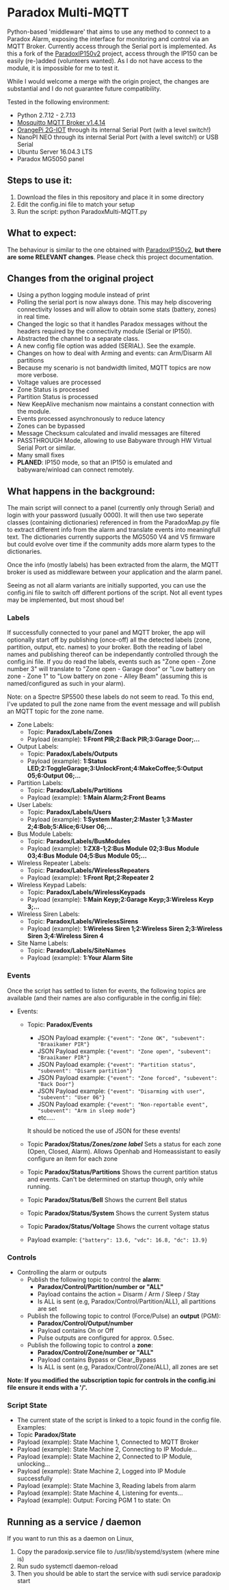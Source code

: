 # Paradox Multi-MQTT
Python-based 'middleware' that aims to use any method to connect to a Paradox Alarm, exposing the interface for monitoring and control via an MQTT Broker.
Currently access through the Serial port is implemented. As this a fork of the [ParadoxIP150v2](https://github.com/Tertiush/ParadoxIP150v2) project, access through the IP150 can be easily (re-)added (volunteers wanted). As I do not have access to the module, it is impossible for me to test it.

While I would welcome a merge with the origin project, the changes are substantial and I do not guarantee future compatibility.

Tested in the following environment:

* Python 2.7.12 - 2.7.13 
* [Mosquitto MQTT Broker v1.4.14](http://mosquitto.org)
* [OrangePi 2G-IOT](http://www.orangepi.org/OrangePi2GIOT/) through its internal Serial Port (with a level switch!)
* NanoPI NEO through its internal Serial Port (with a level switch!) or USB Serial
* Ubuntu Server 16.04.3 LTS
* Paradox MG5050 panel

## Steps to use it:
1.  Download the files in this repository and place it in some directory
2.  Edit the config.ini file to match your setup
3.  Run the script: python ParadoxMulti-MQTT.py


## What to expect:

The behaviour is similar to the one obtained with [ParadoxIP150v2](https://github.com/Tertiush/ParadoxIP150v2), __but there are some RELEVANT changes__. Please check this project documentation.

## Changes from the original project
* Using a python logging module instead of print
* Polling the serial port is now always done. This may help discovering connectivity losses and will allow to obtain some stats (battery, zones) in real time.
* Changed the logic so that it handles Paradox messages without the headers required by the connectivity module (Serial or IP150).
* Abstracted the channel to a separate class.
* A new config file option was added (SERIAL). See the example.
* Changes on how to deal with Arming and events: can Arm/Disarm All partitions
* Because my scenario is not bandwidth limited, MQTT topics are now more verbose.
* Voltage values are processed
* Zone Status is processed
* Partition Status is processed
* New KeepAlive mechanism now maintains a constant connection with the module.
* Events processed asynchronously to reduce latency
* Zones can be bypassed
* Message Checksum calculated and invalid messages are filtered
* PASSTHROUGH Mode, allowing to use Babyware through HW Virtual Serial Port or similar.
* Many small fixes
* __PLANED__: IP150 mode, so that an IP150 is emulated and babyware/winload can connect remotely. 

## What happens in the background:
The main script will connect to a panel (currently only through Serial) and login with your password (usually 0000). It will then use two seperate classes (containing dictionaries) referenced in from the ParadoxMap.py file to extract different info from the alarm and translate events into meaningfull text. The dictionaries currently supports the MG5050 V4 and V5 firmware but could evolve over time if the community adds more alarm types to the dictionaries.

Once the info (mostly labels) has been extracted from the alarm, the MQTT broker is used as middleware between your application and the alarm panel.

Seeing as not all alarm variants are initially supported, you can use the config.ini file to switch off different portions of the script. Not all event types may be implemented, but most shoud be!

### Labels
If successfully connected to your panel and MQTT broker, the app will optionally start off by publishing (once-off) all the detected labels (zone, partition, output, etc. names) to your broker. Both the reading of label names and publishing thereof can be independantly controlled through the config.ini file. If you do read the labels, events such as "Zone open - Zone number 3" will translate to "Zone open - Garage door" or "Low battery on zone - Zone 1" to "Low battery on zone - Alley Beam" (assuming this is named/configured as such in your alarm).

Note: on a Spectre SP5500 these labels do not seem to read.  To this end, I've updated to pull the zone name from the event message and will publish an MQTT topic for the zone name.

* Zone Labels:
  * Topic: <b>Paradox/Labels/Zones</b>
  * Payload (example): <b>1:Front PIR;2:Back PIR;3:Garage Door;... </b>
* Output Labels:
  * Topic: <b>Paradox/Labels/Outputs</b>
  * Payload (example): <b>1:Status LED;2:ToggleGarage;3:UnlockFront;4:MakeCoffee;5:Output 05;6:Output 06;...</b>
* Partition Labels:
  * Topic: <b>Paradox/Labels/Partitions</b>
  * Payload (example): <b>1:Main Alarm;2:Front Beams</b>
* User Labels:
  * Topic: <b>Paradox/Labels/Users</b>
  * Payload (example): <b>1:System Master;2:Master 1;3:Master 2;4:Bob;5:Alice;6:User 06;...</b>
* Bus Module Labels:
  * Topic: <b>Paradox/Labels/BusModules</b>
  * Payload (example): <b>1:ZX8-1;2:Bus Module 02;3:Bus Module 03;4:Bus Module 04;5:Bus Module 05;...</b>
* Wireless Repeater Labels:
  * Topic: <b>Paradox/Labels/WirelessRepeaters</b>
  * Payload (example): <b>1:Front Rpt;2:Repeater 2</b>
* Wireless Keypad Labels:
  * Topic: <b>Paradox/Labels/WirelessKeypads</b>
  * Payload (example): <b>1:Main Keyp;2:Garage Keyp;3:Wireless Keyp 3;...</b>
* Wireless Siren Labels:
  * Topic: <b>Paradox/Labels/WirelessSirens</b>
  * Payload (example): <b>1:Wireless Siren 1;2:Wireless Siren 2;3:Wireless Siren 3;4:Wireless Siren 4</b>
* Site Name Labels:
  * Topic: <b>Paradox/Labels/SiteNames</b>
  * Payload (example): <b>1:Your Alarm Site</b>

### Events
Once the script has settled to listen for events, the following topics are available (and their names are also configurable in the config.ini file):
* Events:
  * Topic: <b>Paradox/Events</b>
    * JSON Payload example: ```{"event": "Zone OK", "subevent": "Braaikamer PIR"}```
    * JSON Payload example: ```{"event": "Zone open", "subevent": "Braaikamer PIR"}```
    * JSON Payload example: ```{"event": "Partition status", "subevent": "Disarm partition"}```
    * JSON Payload example: ```{"event": "Zone forced", "subevent": "Back Door"}```
    * JSON Payload example: ```{"event": "Disarming with user", "subevent": "User 06"}```
    * JSON Payload example: ```{"event": "Non-reportable event", "subevent": "Arm in sleep mode"}```
    * etc.....

    It should be noticed the use of JSON for these events!

  * Topic <b>Paradox/Status/Zones/<i>zone label</i></b>
  Sets a status for each zone (Open, Closed, Alarm).  Allows Openhab and Homeassistant to easily configure an item for each zone

  * Topic <b>Paradox/Status/Partitions</b>
  Shows the current partition status and events.  Can't be determined on startup though, only while running. 

  * Topic <b>Paradox/Status/Bell</b>
  Shows the current Bell status

  * Topic <b>Paradox/Status/System</b>
  Shows the current System status

  * Topic <b>Paradox/Status/Voltage</b>
  Shows the current voltage status
  * Payload example: ```{"battery": 13.6, "vdc": 16.8, "dc": 13.9} ```


### Controls
* Controlling the alarm or outputs
  * Publish the following topic to control the <b>alarm</b>:
    * <b>Paradox/Control/Partition/number or "ALL"</b>
    * Payload contains the action = Disarm / Arm / Sleep / Stay
    * Is ALL is sent (e.g, Paradox/Control/Partition/ALL), all partitions are set
  * Publish the following topic to control (Force/Pulse) an <b>output</b> (PGM):
    * <b>Paradox/Control/Output/number</b>
    * Payload contains On or Off
    * Pulse outputs are configured for approx. 0.5sec.
  * Publish the following topic to control a <b>zone</b>:
    * <b>Paradox/Control/Zone/number or "ALL"</b>
    * Payload contains Bypass or Clear_Bypass
    * Is ALL is sent (e.g, Paradox/Control/Zone/ALL), all zones are set

<b>Note: If you modified the subscription topic for <b>controls</b> in the config.ini file ensure it ends with a '/'.</b>

### Script State
* The current state of the script is linked to a topic found in the config file. Examples:
 * Topic <b>Paradox/State</b>
  * Payload (example): State Machine 1, Connected to MQTT Broker
  * Payload (example): State Machine 2, Connecting to IP Module...
  * Payload (example): State Machine 2, Connected to IP Module, unlocking...
  * Payload (example): State Machine 2, Logged into IP Module successfully
  * Payload (example): State Machine 3, Reading labels from alarm
  * Payload (example): State Machine 4, Listening for events...
  * Payload (example): Output: Forcing PGM 1 to state: On


## Running as a service / daemon

If you want to run this as a daemon on Linux, 
 1. Copy the paradoxip.service file to /usr/lib/systemd/system (where mine is)
 2. Run sudo systemctl daemon-reload
 3. Then you should be able to start the service with sudi service paradoxip start

